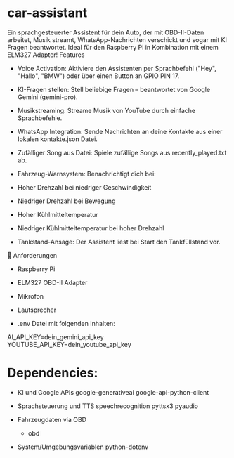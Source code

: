 # car-assistant
Ein sprachgesteuerter Assistent für dein Auto, der mit OBD-II-Daten arbeitet, Musik streamt,
WhatsApp-Nachrichten verschickt und sogar mit KI Fragen beantwortet.
Ideal für den Raspberry Pi in Kombination mit einem ELM327 Adapter!
Features
* Voice Activation: Aktiviere den Assistenten per Sprachbefehl ("Hey", "Hallo", "BMW") oder über einen Button an GPIO PIN 17.

* KI-Fragen stellen: Stell beliebige Fragen – beantwortet von Google Gemini (gemini-pro).

* Musikstreaming: Streame Musik von YouTube durch einfache Sprachbefehle.

* WhatsApp Integration: Sende Nachrichten an deine Kontakte aus einer lokalen kontakte.json Datei.

* Zufälliger Song aus Datei: Spiele zufällige Songs aus recently_played.txt ab.

* Fahrzeug-Warnsystem: Benachrichtigt dich bei:

* Hoher Drehzahl bei niedriger Geschwindigkeit

* Niedriger Drehzahl bei Bewegung

* Hoher Kühlmitteltemperatur

* Niedriger Kühlmitteltemperatur bei hoher Drehzahl

* Tankstand-Ansage: Der Assistent liest bei Start den Tankfüllstand vor.

🔑 Anforderungen
* Raspberry Pi

* ELM327 OBD-II Adapter

* Mikrofon

* Lautsprecher

* .env Datei mit folgenden Inhalten:

AI_API_KEY=dein_gemini_api_key
YOUTUBE_API_KEY=dein_youtube_api_key

# Dependencies:

* KI und Google APIs
google-generativeai
google-api-python-client

* Sprachsteuerung und TTS
speechrecognition
pyttsx3
pyaudio               

* Fahrzeugdaten via OBD
  * obd

* System/Umgebungsvariablen
python-dotenv

